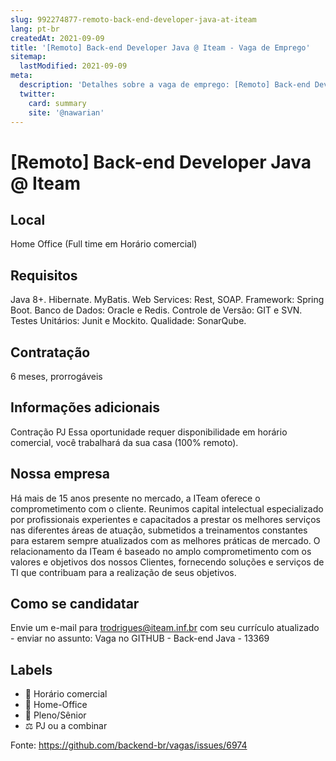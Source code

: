 ```yaml
---
slug: 992274877-remoto-back-end-developer-java-at-iteam
lang: pt-br
createdAt: 2021-09-09
title: '[Remoto] Back-end Developer Java @ Iteam - Vaga de Emprego'
sitemap:
  lastModified: 2021-09-09
meta:
  description: 'Detalhes sobre a vaga de emprego: [Remoto] Back-end Developer Java @ Iteam'
  twitter:
    card: summary
    site: '@nawarian'
---
```


# [Remoto] Back-end Developer Java @ Iteam

<!--
==================================================
POR FAVOR, SÓ POSTE SE A VAGA FOR PARA TRABALHAR COM REACT OU TECNOLOGIAS DO ECOSSISTEMA!

Exemplo: [São Paulo] Developer na NOME DA EMPRESA`
==================================================
-->


## Local

Home Office (Full time em Horário comercial)

## Requisitos


Java 8+.
Hibernate.
MyBatis.
Web Services: Rest, SOAP.
Framework: Spring Boot.
Banco de Dados: Oracle e Redis.
Controle de Versão: GIT e SVN.
Testes Unitários: Junit e Mockito.
Qualidade: SonarQube.

## Contratação

6 meses, prorrogáveis

## Informações adicionais

Contração PJ
Essa oportunidade requer disponibilidade em horário comercial, você trabalhará da sua casa (100% remoto).


## Nossa empresa

Há mais de 15 anos presente no mercado, a ITeam oferece o comprometimento com o cliente.
Reunimos capital intelectual especializado por profissionais experientes e capacitados a prestar os melhores serviços nas diferentes áreas de atuação, submetidos a treinamentos constantes para estarem sempre atualizados com as melhores práticas de mercado. 
O relacionamento da ITeam é baseado no amplo comprometimento com os valores e objetivos dos nossos Clientes, fornecendo soluções e serviços de TI que contribuam para a realização de seus objetivos.

## Como se candidatar

Envie um e-mail para trodrigues@iteam.inf.br com seu currículo atualizado - enviar no assunto: Vaga no GITHUB - Back-end Java - 13369
## Labels

- 🏢 Horário comercial
- 🏢 Home-Office
- 👨 Pleno/Sênior
- ⚖️ PJ ou a combinar

Fonte: https://github.com/backend-br/vagas/issues/6974